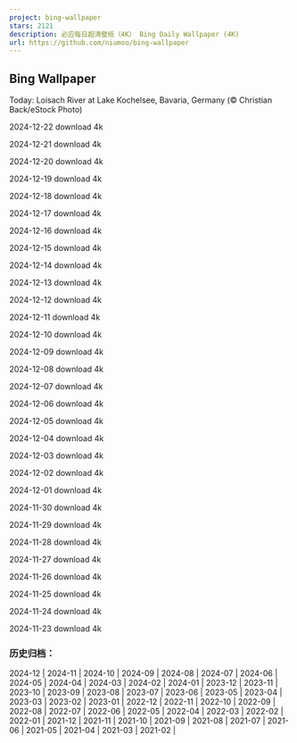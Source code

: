 ```yaml
---
project: bing-wallpaper
stars: 2121
description: 必应每日超清壁纸（4K） Bing Daily Wallpaper (4K)
url: https://github.com/niumoo/bing-wallpaper
---
```


Bing Wallpaper
--------------

Today: Loisach River at Lake Kochelsee, Bavaria, Germany (© Christian Back/eStock Photo)

2024-12-22 download 4k

2024-12-21 download 4k

2024-12-20 download 4k

2024-12-19 download 4k

2024-12-18 download 4k

2024-12-17 download 4k

2024-12-16 download 4k

2024-12-15 download 4k

2024-12-14 download 4k

2024-12-13 download 4k

2024-12-12 download 4k

2024-12-11 download 4k

2024-12-10 download 4k

2024-12-09 download 4k

2024-12-08 download 4k

2024-12-07 download 4k

2024-12-06 download 4k

2024-12-05 download 4k

2024-12-04 download 4k

2024-12-03 download 4k

2024-12-02 download 4k

2024-12-01 download 4k

2024-11-30 download 4k

2024-11-29 download 4k

2024-11-28 download 4k

2024-11-27 download 4k

2024-11-26 download 4k

2024-11-25 download 4k

2024-11-24 download 4k

2024-11-23 download 4k

### 历史归档：

2024-12 | 2024-11 | 2024-10 | 2024-09 | 2024-08 | 2024-07 | 2024-06 | 2024-05 | 2024-04 | 2024-03 | 2024-02 | 2024-01 | 2023-12 | 2023-11 | 2023-10 | 2023-09 | 2023-08 | 2023-07 | 2023-06 | 2023-05 | 2023-04 | 2023-03 | 2023-02 | 2023-01 | 2022-12 | 2022-11 | 2022-10 | 2022-09 | 2022-08 | 2022-07 | 2022-06 | 2022-05 | 2022-04 | 2022-03 | 2022-02 | 2022-01 | 2021-12 | 2021-11 | 2021-10 | 2021-09 | 2021-08 | 2021-07 | 2021-06 | 2021-05 | 2021-04 | 2021-03 | 2021-02 |
